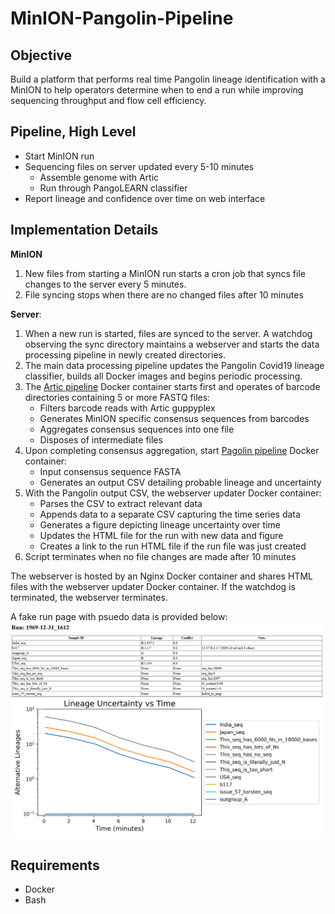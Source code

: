 # MinION-Pangolin-Pipeline

## Objective
Build a platform that performs real time Pangolin lineage identification with a MinION to help operators determine when to end a run while improving sequencing throughput and flow cell efficiency.

## Pipeline, High Level
* Start MinION run  
* Sequencing files on server updated every 5-10 minutes 
    * Assemble genome with Artic 
    * Run through PangoLEARN classifier    
* Report lineage and confidence over time on web interface

## Implementation Details
**MinION**
1. New files from starting a MinION run starts a cron job that syncs file changes to the server every 5 minutes.
2. File syncing stops when there are no changed files after 10 minutes

**Server**:
1. When a new run is started, files are synced to the server. A watchdog observing the sync directory maintains a webserver and starts the data processing pipeline in newly created directories. 
2. The main data processing pipeline updates the Pangolin Covid19 lineage classifier, builds all Docker images and begins periodic processing.
2. The [Artic pipeline](https://artic.network/ncov-2019/ncov2019-bioinformatics-sop.html) Docker container starts first and operates of barcode directories containing 5 or more FASTQ files:
	* Filters barcode reads with Artic guppyplex
	* Generates MinION specific consensus sequences from barcodes
	* Aggregates consensus sequences into one file
	* Disposes of intermediate files
3. Upon completing consensus aggregation, start [Pagolin pipeline](https://cov-lineages.org/pangolin_docs/usage.html) Docker container:
	* Input consensus sequence FASTA
	* Generates an output CSV detailing probable lineage and uncertainty
4. With the Pangolin output CSV, the webserver updater Docker container:
	* Parses the CSV to extract relevant data
	* Appends data to a separate CSV capturing the time series data
	* Generates a figure depicting lineage uncertainty over time
	* Updates the HTML file for the run with new data and figure
	* Creates a link to the run HTML file if the run file was just created
5. Script terminates when no file changes are made after 10 minutes

The webserver is hosted by an Nginx Docker container and shares HTML files with the webserver updater Docker container. If the watchdog is terminated, the webserver terminates.

A fake run page with psuedo data is provided below:
![Fake run page](./webserver/example_files/Example_RunPage.png)

## Requirements
* Docker
* Bash
